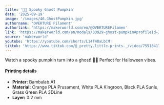 ```yaml
---
title: '👻🎃 Spooky Ghost Pumpkin'
date: '2025-09-19'
image: '/images/46.GhostPumpkin.jpg'
authorname: 'OVERTURE Filament'
authorlink: 'https://makerworld.com/en/@OVERTUREFilamen'
link: 'https://makerworld.com/en/models/33929-ghost-pumpkin#profileId-30973'
source: 'makerworld'
youtube: 'https://youtube.com/shorts/L14T4OaLbCM'
tiktok: 'https://www.tiktok.com/@_pretty.little.prints._/video/7551841734301322518'
---
```


Watch a spooky pumpkin turn into a ghost! 🎃👻
Perfect for Halloween vibes.

#### Printing details
- **Printer:** Bambulab A1
- **Material:** Orange PLA Prusament, White PLA Kingroon, Black PLA Sunlu, Grass Green PLA 3DLine
- **Layer:** 0.2 mm